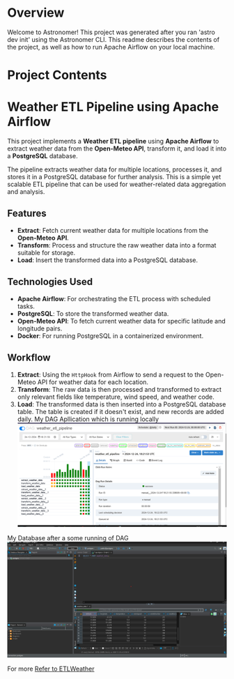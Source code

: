 Overview
========

Welcome to Astronomer! This project was generated after you ran 'astro dev init' using the Astronomer CLI. This readme describes the contents of the project, as well as how to run Apache Airflow on your local machine.

Project Contents
================

# Weather ETL Pipeline using Apache Airflow

This project implements a **Weather ETL pipeline** using **Apache Airflow** to extract weather data from the **Open-Meteo API**, transform it, and load it into a **PostgreSQL** database.

The pipeline extracts weather data for multiple locations, processes it, and stores it in a PostgreSQL database for further analysis. This is a simple yet scalable ETL pipeline that can be used for weather-related data aggregation and analysis.

## Features

- **Extract**: Fetch current weather data for multiple locations from the **Open-Meteo API**.
- **Transform**: Process and structure the raw weather data into a format suitable for storage.
- **Load**: Insert the transformed data into a PostgreSQL database.

## Technologies Used

- **Apache Airflow**: For orchestrating the ETL process with scheduled tasks.
- **PostgreSQL**: To store the transformed weather data.
- **Open-Meteo API**: To fetch current weather data for specific latitude and longitude pairs.
- **Docker**: For running PostgreSQL in a containerized environment.

## Workflow

1. **Extract**: Using the `HttpHook` from Airflow to send a request to the Open-Meteo API for weather data for each location.
2. **Transform**: The raw data is then processed and transformed to extract only relevant fields like temperature, wind speed, and weather code.
3. **Load**: The transformed data is then inserted into a PostgreSQL database table. The table is created if it doesn't exist, and new records are added daily.
My DAG Apllication which is running locally
![Database](image_2024-12-25_001630789.png)

 
My Database after a some running of DAG
![Database](image_2024-12-25_001340765.png) 

For more [Refer to ETLWeather](https://github.com/krishnaik06/ETLWeather)
